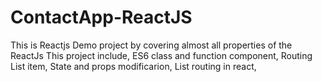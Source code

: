 # ContactApp-ReactJS


This is Reactjs Demo project by covering almost all properties of the ReactJs
This project include,
ES6 class and function component,
Routing List item,
State and props modificarion,
List routing in react,
